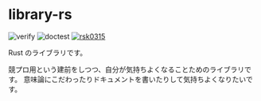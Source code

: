 # library-rs

![verify](https://github.com/rsk0315/library-rs/workflows/verify/badge.svg)
![doctest](https://github.com/rsk0315/library-rs/workflows/doctest/badge.svg)
[![rsk0315](https://img.shields.io/endpoint?url=https%3A%2F%2Fatcoder-badges.now.sh%2Fapi%2Fatcoder%2Fjson%2Frsk0315)](https://atcoder.jp/users/rsk0315)

Rust のライブラリです。

競プロ用という建前をしつつ、自分が気持ちよくなることためのライブラリです。
意味論にこだわったりドキュメントを書いたりして気持ちよくなりたいです。

